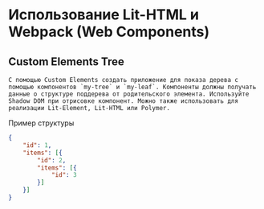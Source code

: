 # Использование Lit-HTML и Webpack (Web Components)

## Custom Elements Tree
```С помощью Custom Elements создать приложение для показа дерева с помощью компонентов `my-tree` и `my-leaf`. Компоненты должны получать данные о структуре поддерева от родительского элемента. Используйте Shadow DOM при отрисовке компонент. Можно также использовать для реализации Lit-Element, Lit-HTML или Polymer.```

Пример структуры

```json
{
    "id": 1,
    "items": [{
        "id": 2,
        "items": [{ 
            "id": 3 
        }]
    }]
}
```

